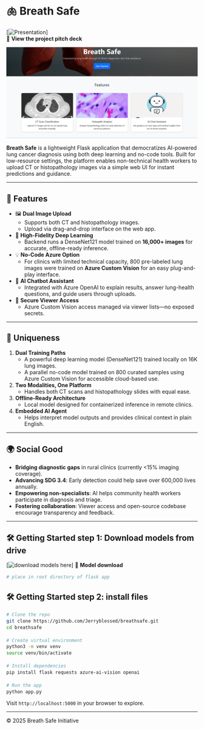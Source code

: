 
# 🫁 Breath Safe

[![Presentation](https://docs.google.com/presentation/d/1r_a98Et5a3CCOZtHDk0O5rNGh_tOkeDCvzrJvdH8OQA/edit?usp=sharing)]  
🔗 **View the project pitch deck**

![Breath Safe Landing Page](https://github.com/Jerryblessed/breathsafe/blob/main/static/landingpage.png?raw=true)

**Breath Safe** is a lightweight Flask application that democratizes AI-powered lung cancer diagnosis using both deep learning and no-code tools. Built for low-resource settings, the platform enables non-technical health workers to upload CT or histopathology images via a simple web UI for instant predictions and guidance.

---

## 🚀 Features

* 🖼️ **Dual Image Upload**
  - Supports both CT and histopathology images.
  - Upload via drag-and-drop interface on the web app.
* 🧠 **High-Fidelity Deep Learning**
  - Backend runs a DenseNet121 model trained on **16,000+ images** for accurate, offline-ready inference.
* 💡 **No-Code Azure Option**
  - For clinics with limited technical capacity, 800 pre-labeled lung images were trained on **Azure Custom Vision** for an easy plug-and-play interface.
* 🤖 **AI Chatbot Assistant**
  - Integrated with Azure OpenAI to explain results, answer lung-health questions, and guide users through uploads.
* 🔐 **Secure Viewer Access**
  - Azure Custom Vision access managed via viewer lists—no exposed secrets.

---

## 🎯 Uniqueness

1. **Dual Training Paths**
   - A powerful deep learning model (DenseNet121) trained locally on 16K lung images.
   - A parallel no-code model trained on 800 curated samples using Azure Custom Vision for accessible cloud-based use.
2. **Two Modalities, One Platform**
   - Handles both CT scans and histopathology slides with equal ease.
3. **Offline-Ready Architecture**
   - Local model designed for containerized inference in remote clinics.
4. **Embedded AI Agent**
   - Helps interpret model outputs and provides clinical context in plain English.

---

## 🌍 Social Good

* **Bridging diagnostic gaps** in rural clinics (currently <15% imaging coverage).
* **Advancing SDG 3.4**: Early detection could help save over 600,000 lives annually.
* **Empowering non-specialists**: AI helps community health workers participate in diagnosis and triage.
* **Fostering collaboration**: Viewer access and open-source codebase encourage transparency and feedback.

---

## 🛠️ Getting Started step 1: Download models from drive
[![download models here](https://drive.google.com/file/d/1XrGslOWCTyxgIJqBhiljkXYvXQRV0roL/view?usp=drive_link)]
🔗 **Model download**
```bash
# place in root directory of flask app
````

## 🛠️ Getting Started step 2: install files

```bash
# Clone the repo
git clone https://github.com/Jerryblessed/breathsafe.git
cd breathsafe

# Create virtual environment
python3 -m venv venv
source venv/bin/activate

# Install dependencies
pip install flask requests azure-ai-vision openai

# Run the app
python app.py
````

Visit `http://localhost:5000` in your browser to explore.

---

© 2025 Breath Safe Initiative

